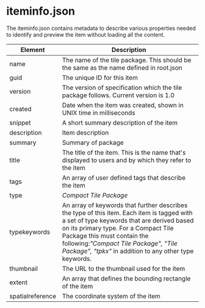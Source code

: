 # iteminfo.json

The iteminfo.json contains metadata to describe various properties needed to identify and preview the item without loading all the content.

| Element | Description |
| --- | --- |
| name | The name of the tile package. This should be the same as the name defined in root.json |
| guid | The unique ID for this item |
| version | The version of specification which the tile package follows. Current version is 1.0 |
| created | Date when the item was created, shown in UNIX time in milliseconds |
| snippet | A short summary description of the item |
| description | Item description |
| summary | Summary of package |
| title | The title of the item. This is the name that's displayed to users and by which they refer to the item |
| tags | An array of user defined tags that describe the item |
| type | *Compact Tile Package*|
| typekeywords |  An array of keywords that further describes the type of this item. Each item is tagged with a set of type keywords that are derived based on its primary type. For a Compact Tile Package this must contain the following:*"Compact Tile Package", "Tile Package", "tpkx"* in addition to any other type keywords.|
| thumbnail | The URL to the thumbnail used for the item |
| extent | An array that defines the bounding rectangle of the item |
| spatialreference | The coordinate system of the item |
